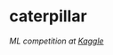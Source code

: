 caterpillar
=============================

*ML competition at [Kaggle](https://www.kaggle.com/c/caterpillar-tube-pricing/overview)*
